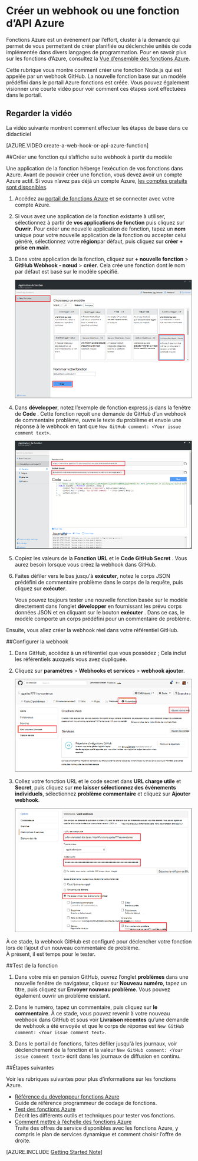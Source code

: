 <properties
   pageTitle="Créer un crochet web ou une fonction Azure API | Microsoft Azure"
   description="Utilisez les fonctions Azure pour créer une fonction qui est appelée par une API ou WebHook appeler."
   services="azure-functions"
   documentationCenter="na"
   authors="ggailey777"
   manager="erikre"
   editor=""
   tags=""
   />

<tags
   ms.service="functions"
   ms.devlang="multiple"
   ms.topic="get-started-article"
   ms.tgt_pltfrm="multiple"
   ms.workload="na"
   ms.date="08/30/2016"
   ms.author="glenga"/>
   
# <a name="create-a-webhook-or-api-azure-function"></a>Créer un webhook ou une fonction d’API Azure

Fonctions Azure est un événement par l’effort, cluster à la demande qui permet de vous permettent de créer planifiée ou déclenchée unités de code implémentée dans divers langages de programmation. Pour en savoir plus sur les fonctions d’Azure, consultez la [Vue d’ensemble des fonctions Azure](functions-overview.md).

Cette rubrique vous montre comment créer une fonction Node.js qui est appelée par un webhook GitHub. La nouvelle fonction base sur un modèle prédéfini dans le portail Azure fonctions est créée. Vous pouvez également visionner une courte vidéo pour voir comment ces étapes sont effectuées dans le portail.

## <a name="watch-the-video"></a>Regarder la vidéo

La vidéo suivante montrent comment effectuer les étapes de base dans ce didacticiel 

[AZURE.VIDEO create-a-web-hook-or-api-azure-function]

##<a name="create-a-webhook-triggered-function-from-the-template"></a>Créer une fonction qui s’affiche suite webhook à partir du modèle

Une application de la fonction héberge l’exécution de vos fonctions dans Azure. Avant de pouvoir créer une fonction, vous devez avoir un compte Azure actif. Si vous n’avez pas déjà un compte Azure, [les comptes gratuits sont disponibles](https://azure.microsoft.com/free/). 

1. Accédez au [portail de fonctions Azure](https://functions.azure.com/signin) et se connecter avec votre compte Azure.

2. Si vous avez une application de la fonction existante à utiliser, sélectionnez à partir de **vos applications de fonction** puis cliquez sur **Ouvrir**. Pour créer une nouvelle application de fonction, tapez un **nom** unique pour votre nouvelle application de la fonction ou accepter celui généré, sélectionnez votre **région**par défaut, puis cliquez sur **créer + prise en main**. 

3. Dans votre application de la fonction, cliquez sur **+ nouvelle fonction** > **GitHub Webhook - nœud** > **créer**. Cela crée une fonction dont le nom par défaut est basé sur le modèle spécifié. 

    ![Créer une nouvelle fonction webhook GitHub](./media/functions-create-a-web-hook-or-api-function/functions-create-new-github-webhook.png) 

4. Dans **développer**, notez l’exemple de fonction express.js dans la fenêtre de **Code** . Cette fonction reçoit une demande de GitHub d’un webhook de commentaire problème, ouvre le texte du problème et envoie une réponse à le webhook en tant que `New GitHub comment: <Your issue comment text>`.


    ![Créer une nouvelle fonction webhook GitHub](./media/functions-create-a-web-hook-or-api-function/functions-new-webhook-in-portal.png) 

5. Copiez les valeurs de la **Fonction URL** et le **Code GitHub Secret** . Vous aurez besoin lorsque vous créez la webhook dans GitHub. 

6. Faites défiler vers le bas jusqu'à **exécuter**, notez le corps JSON prédéfini de commentaire problème dans le corps de la requête, puis cliquez sur **exécuter**. 
 
    Vous pouvez toujours tester une nouvelle fonction basée sur le modèle directement dans l’onglet **développer** en fournissant les prévu corps données JSON et en cliquant sur le bouton **exécuter** . Dans ce cas, le modèle comporte un corps prédéfini pour un commentaire de problème. 
 
Ensuite, vous allez créer la webhook réel dans votre référentiel GitHub.

##<a name="configure-the-webhook"></a>Configurer la webhook

1. Dans GitHub, accédez à un référentiel que vous possédez ; Cela inclut les référentiels auxquels vous avez dupliquée.
 
2. Cliquez sur **paramètres** > **Webhooks et services** > **webhook ajouter**.

    ![Créer une nouvelle fonction webhook GitHub](./media/functions-create-a-web-hook-or-api-function/functions-create-new-github-webhook-2.png)   

3. Collez votre fonction URL et le code secret dans **URL charge utile** et **Secret**, puis cliquez sur **me laisser sélectionnez des événements individuels**, sélectionnez **problème commentaire** et cliquez sur **Ajouter webhook**.

    ![Créer une nouvelle fonction webhook GitHub](./media/functions-create-a-web-hook-or-api-function/functions-create-new-github-webhook-3.png) 

À ce stade, la webhook GitHub est configuré pour déclencher votre fonction lors de l’ajout d’un nouveau commentaire de problème.  
À présent, il est temps pour le tester.

##<a name="test-the-function"></a>Test de la fonction

1. Dans votre mis en pension GitHub, ouvrez l’onglet **problèmes** dans une nouvelle fenêtre de navigateur, cliquez sur **Nouveau numéro**, tapez un titre, puis cliquez sur **Envoyer nouveau problème**. Vous pouvez également ouvrir un problème existant.

2. Dans le numéro, tapez un commentaire, puis cliquez sur **le commentaire**. À ce stade, vous pouvez revenir à votre nouveau webhook dans GitHub et sous voir **Livraison récentes** qu’une demande de webhook a été envoyée et que le corps de réponse est `New GitHub comment: <Your issue comment text>`.

3. Dans le portail de fonctions, faites défiler jusqu'à les journaux, voir déclenchement de la fonction et la valeur `New GitHub comment: <Your issue comment text>` écrit dans les journaux de diffusion en continu.


##<a name="next-steps"></a>Étapes suivantes

Voir les rubriques suivantes pour plus d’informations sur les fonctions Azure.

+ [Référence du développeur fonctions Azure](functions-reference.md)  
Guide de référence programmeur de codage de fonctions.
+ [Test des fonctions Azure](functions-test-a-function.md)  
Décrit les différents outils et techniques pour tester vos fonctions.
+ [Comment mettre à l’échelle des fonctions Azure](functions-scale.md)  
Traite des offres de service disponibles avec les fonctions Azure, y compris le plan de services dynamique et comment choisir l’offre de droite.  


[AZURE.INCLUDE [Getting Started Note](../../includes/functions-get-help.md)]
